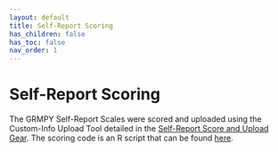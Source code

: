 ```yaml
---
layout: default
title: Self-Report Scoring
has_children: false
has_toc: false
nav_order: 1
---
```

# Self-Report Scoring

The GRMPY Self-Report Scales were scored and uploaded using the Custom-Info Upload Tool detailed in the <a href="https://pennlinc.github.io/docs/flywheel/uploadingDocs/">Self-Report Score and Upload Gear</a>. The scoring code is an R script that can be found <a href="https://github.com/PennLINC/bpd/blob/master/summaryScoring/GRMPY_selfReportScoringCode_v4.R">here</a>.
